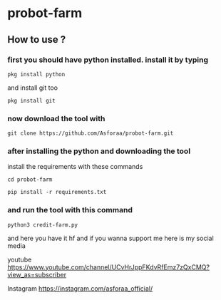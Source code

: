# probot-farm

## How to use ?

### first you should have python installed. install it by typing
```
pkg install python
```
and install git too
```
pkg install git
```

### now download the tool with
```
git clone https://github.com/Asforaa/probot-farm.git
```

### after installing the python and downloading the tool 
install the requirements with these commands
```
cd probot-farm
```

```
pip install -r requirements.txt
```

### and run the tool with this command
```
python3 credit-farm.py
```

and here you have it hf and if you wanna support me here is my social media

youtube
https://www.youtube.com/channel/UCvHrJppFKdvRfEmz7zQxCMQ?view_as=subscriber

Instagram
https://instagram.com/asforaa_official/
